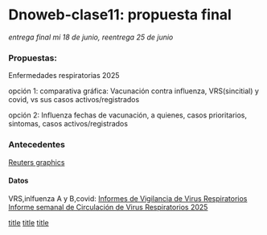 # Dnoweb-clase11: propuesta final

*entrega final mi 18 de junio, reentrega 25 de junio*



### Propuestas:
Enfermedades respiratorias 2025

opción 1: comparativa gráfica:
Vacunación contra influenza, VRS(sincitial) y covid, vs sus casos activos/registrados

opción 2: Influenza
fechas de vacunación, a quienes, casos prioritarios, sintomas, casos activos/registrados


### Antecedentes 
[Reuters graphics](https://www.reuters.com/graphics/)

#### Datos
VRS,inlfuenza A y B,covid: [Informes de Vigilancia de Virus Respiratorios](https://www.ispch.gob.cl/virusrespiratorios/) [Informe semanal de Circulación de Virus Respiratorios 2025](https://www.ispch.gob.cl/biomedico/vigilancia-de-laboratorio/ambitos-de-vigilancia/vigilancia-virus-respiratorios/informes-virus-respiratorios/?y=2025)

[title](aaa)
[title](aaa)
[title](aaa)


